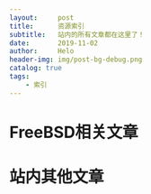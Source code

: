 ```yaml
---
layout:     post
title:      资源索引
subtitle:   站内的所有文章都在这里了！
date:       2019-11-02
author:     Helo
header-img: img/post-bg-debug.png
catalog: true
tags:
    - 索引
---
```


# FreeBSD相关文章


# 站内其他文章
